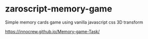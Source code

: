 # zaroscript-memory-game
 Simple memory cards game using vanilla javascript css 3D transform

 https://innocrew.github.io/Memory-game-Task/
